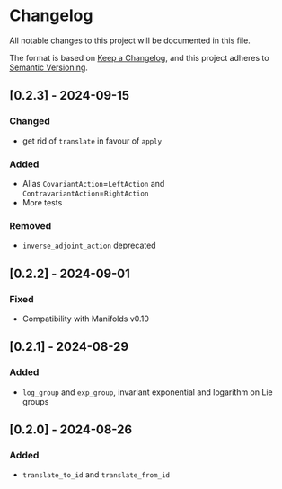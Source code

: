 # Changelog

All notable changes to this project will be documented in this file.

The format is based on [Keep a Changelog](https://keepachangelog.com/en/1.1.0/),
and this project adheres to [Semantic Versioning](https://semver.org/spec/v2.0.0.html).

## [0.2.3] - 2024-09-15

### Changed

- get rid of `translate` in favour of `apply`

### Added

- Alias `CovariantAction`=`LeftAction` and `ContravariantAction`=`RightAction`
- More tests

### Removed

- `inverse_adjoint_action` deprecated

## [0.2.2] - 2024-09-01

### Fixed

- Compatibility with Manifolds v0.10

## [0.2.1] - 2024-08-29

### Added

- `log_group` and `exp_group`, invariant exponential and logarithm on Lie groups

## [0.2.0] - 2024-08-26

### Added

- `translate_to_id` and `translate_from_id`

